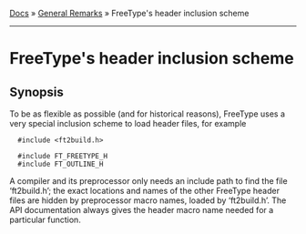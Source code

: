 [Docs](ft2-index.md) &raquo; [General Remarks](ft2-toc.md#general-remarks) &raquo; FreeType's header inclusion scheme

-------------------------------

# FreeType's header inclusion scheme

## Synopsis

To be as flexible as possible (and for historical reasons), FreeType uses a very special inclusion scheme to load header files, for example
```
  #include <ft2build.h>

  #include FT_FREETYPE_H
  #include FT_OUTLINE_H
```

A compiler and its preprocessor only needs an include path to find the file &lsquo;ft2build.h&rsquo;; the exact locations and names of the other FreeType header files are hidden by preprocessor macro names, loaded by &lsquo;ft2build.h&rsquo;. The API documentation always gives the header macro name needed for a particular function.


